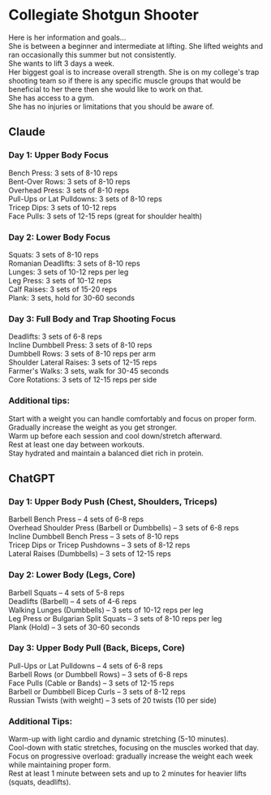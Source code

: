 # Collegiate Shotgun Shooter  
Here is her information and goals...  
She is between a beginner and intermediate at lifting. She lifted weights and ran occasionally this summer but not consistently.  
She wants to lift 3 days a week.  
Her biggest goal is to increase overall strength. She is on my college's trap shooting team so if there is any specific muscle groups that would be beneficial to her there then she would like to work on that.  
She has access to a gym.  
She has no injuries or limitations that you should be aware of.  


## Claude  
### Day 1: Upper Body Focus  
Bench Press: 3 sets of 8-10 reps  
Bent-Over Rows: 3 sets of 8-10 reps  
Overhead Press: 3 sets of 8-10 reps  
Pull-Ups or Lat Pulldowns: 3 sets of 8-10 reps  
Tricep Dips: 3 sets of 10-12 reps  
Face Pulls: 3 sets of 12-15 reps (great for shoulder health)  

### Day 2: Lower Body Focus  
Squats: 3 sets of 8-10 reps  
Romanian Deadlifts: 3 sets of 8-10 reps  
Lunges: 3 sets of 10-12 reps per leg  
Leg Press: 3 sets of 10-12 reps  
Calf Raises: 3 sets of 15-20 reps  
Plank: 3 sets, hold for 30-60 seconds  

### Day 3: Full Body and Trap Shooting Focus  
Deadlifts: 3 sets of 6-8 reps  
Incline Dumbbell Press: 3 sets of 8-10 reps  
Dumbbell Rows: 3 sets of 8-10 reps per arm  
Shoulder Lateral Raises: 3 sets of 12-15 reps  
Farmer's Walks: 3 sets, walk for 30-45 seconds  
Core Rotations: 3 sets of 12-15 reps per side  

### Additional tips:  
Start with a weight you can handle comfortably and focus on proper form.  
Gradually increase the weight as you get stronger.  
Warm up before each session and cool down/stretch afterward.  
Rest at least one day between workouts.  
Stay hydrated and maintain a balanced diet rich in protein.  

## ChatGPT  
### Day 1: Upper Body Push (Chest, Shoulders, Triceps)  
Barbell Bench Press – 4 sets of 6-8 reps  
Overhead Shoulder Press (Barbell or Dumbbells) – 3 sets of 6-8 reps  
Incline Dumbbell Bench Press – 3 sets of 8-10 reps  
Tricep Dips or Tricep Pushdowns – 3 sets of 8-12 reps  
Lateral Raises (Dumbbells) – 3 sets of 12-15 reps  

### Day 2: Lower Body (Legs, Core)  
Barbell Squats – 4 sets of 5-8 reps  
Deadlifts (Barbell) – 4 sets of 4-6 reps  
Walking Lunges (Dumbbells) – 3 sets of 10-12 reps per leg  
Leg Press or Bulgarian Split Squats – 3 sets of 8-10 reps per leg  
Plank (Hold) – 3 sets of 30-60 seconds  

### Day 3: Upper Body Pull (Back, Biceps, Core)  
Pull-Ups or Lat Pulldowns – 4 sets of 6-8 reps  
Barbell Rows (or Dumbbell Rows) – 3 sets of 6-8 reps  
Face Pulls (Cable or Bands) – 3 sets of 12-15 reps  
Barbell or Dumbbell Bicep Curls – 3 sets of 8-12 reps  
Russian Twists (with weight) – 3 sets of 20 twists (10 per side)  

### Additional Tips:  
Warm-up with light cardio and dynamic stretching (5-10 minutes).  
Cool-down with static stretches, focusing on the muscles worked that day.  
Focus on progressive overload: gradually increase the weight each week while maintaining proper form.  
Rest at least 1 minute between sets and up to 2 minutes for heavier lifts (squats, deadlifts).  
